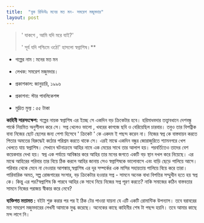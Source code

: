 ```yaml
---
title:  "বুক রিভিউঃ মনের মত মন- সমরেশ মজুমদার" 
layout: post
---
```


>' যাকগে , আমি যদি মরে যাই?'
>
>' সূর্য যদি পশ্চিমে ওঠে!' হাসলো স্বপ্নাশিষ।** 

* গল্পের নাম : মনের মত মন

* লেখক: সমরেশ মজুমদার।





* প্রকাশকাল: জানুয়ারি, ১৯৯৬ 

* প্রকাশনা: স্টার পাবলিকেশন্স

* মুদ্রিত মুল্য : ৫৫ টাকা 

**কাহিনী সারসংক্ষেপ:**
গল্পের নায়ক স্বপ্নাশিষ এর ইচ্ছে সে একদিন বড় ক্রিকেটার হবে। হরিমাধবদার তত্ত্বাবধানে দেশবন্ধু পার্কে নিয়মিত অনুশীলন করে সে। সপ্ন খেলেও ভালো , খবরের কাগজে ছবি ও বেরিয়েছিল চারবার। তবুও তার বিপত্নীক বাবা নিজের ছোট ছেলের জন্য পেশা হিসেবে ' ক্রিকেট ' কে একদম ই পছন্দ করেন না। নিজের স্বপ্ন কে বাস্তবায়ন করতে পিতার অমতের বিরুদ্ধেই কঠোর পরিশ্রম করতে থাকে সে। এরই মাঝে একদিন বন্ধুর জোরাজুরিতে শ্যামনগরে খেপ খেলতে যায় স্বপ্নাশিষ। সেখানে ঘটনাক্রমে আহির নামে এক মেয়ের সাথে তার আলাপ হয়। পরবর্তিতেও তাদের বেশ কয়েকবার দেখা হয়। স্বপ্ন এক পর্যায়ে আবিষ্কার করে আহির তার মনের জগতে একটি বড় স্থান দখল করে নিয়েছে। এর মাঝে আহিরের পরিবার তার বিয়ে ঠিক করলে আহির জানায়  সেও স্বপ্নাশিষকে ভালোবাসে এবং বাড়ি ছেড়ে পালিয়ে আসে। 
পরিবার থেকে মেনে না নেওয়ার আশঙ্কায়,স্বপ্নাশিষ এর  দূর সম্পর্কের এক মাসির সহায়তায় পালিয়ে বিয়ে করে তারা। পারিবারিক অমত, সল্প রোজগারের সংসার, বড় ক্রিকেটার হওয়ার সপ্ন - সামনে অনেক বাধা বিপত্তির সম্মুখীন হতে হয় স্বপ্ন কে। কিন্তু এর পর?স্বপ্নাশিষ  কি পারবে আহির কে সাথে নিয়ে নিজের সপ্ন পূরণ করতে? নাকি সমাজের কঠিন বাস্তবতার সামনে নিজের পরাজয় স্বীকার করে নেবে? 

**ব্যক্তিগত মতামত :** বইটা শুরু করার পর পর ই ঠিক টের পাওয়া যায়না যে এটি একটি রোমান্টিক উপন্যাস। তবে বরাবরের মত সমরেশ মজুমদারের লেখনী আমাকে মুগ্ধ করেছে। অনেকের কাছে কাহিনীর শেষ টা পছন্দ হয়নি। তবে আমার কাছে মন্দ লাগে নি।

